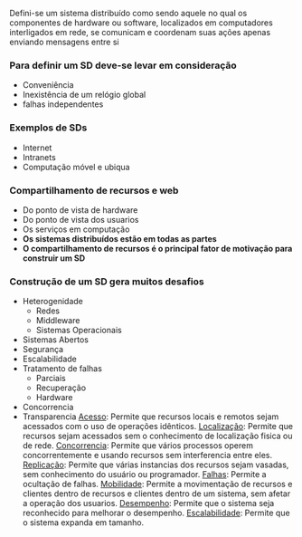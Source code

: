 Defini-se um sistema distribuído como sendo aquele no qual os componentes de hardware ou software, localizados em computadores interligados em rede, se comunicam e coordenam suas ações apenas enviando mensagens entre si
### Para definir um SD deve-se levar em consideração
- Conveniência
- Inexistência de um relógio global
- falhas independentes
### Exemplos de SDs
- Internet
- Intranets
- Computação móvel e ubiqua
### Compartilhamento de recursos e web
- Do ponto de vista de hardware
- Do ponto de vista dos usuarios
- Os serviços em computação
-  **Os sistemas distribuídos estão em todas as partes**
-  **O compartilhamento de recursos é o principal fator de motivação para construir um SD**
### Construção de um SD gera muitos desafios
- Heterogenidade
	- Redes
	- Middleware
	- Sistemas Operacionais
- Sistemas Abertos
- Segurança
- Escalabilidade
- Tratamento de falhas
	- Parciais
	- Recuperação
	- Hardware
- Concorrencia
- Transparencia
	<ins>Acesso</ins>: Permite que recursos locais e remotos sejam acessados com o uso de operações idênticos.
	<ins>Localização</ins>: Permite que recursos sejam acessados sem o conhecimento de localização fisica ou de rede.
	<ins>Concorrencia</ins>: Permite que vários processos operem concorrentemente e usando recursos sem interferencia entre eles.
	<ins>Replicação</ins>: Permite que várias instancias dos recursos sejam vasadas, sem conhecimento do usuário ou programador.
	<ins>Falhas</ins>: Permite a ocultação de falhas.
	<ins>Mobilidade</ins>: Permite a movimentação de recursos e clientes dentro de recursos e clientes dentro de um sistema, sem afetar a operação dos usuarios.
	<ins>Desempenho</ins>: Permite que o sistema seja reconhecido para melhorar o desempenho.
	<ins>Escalabilidade</ins>: Permite que o sistema expanda em tamanho.